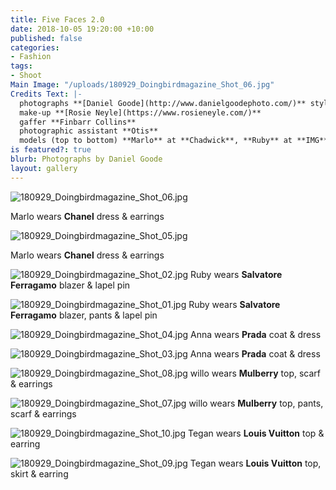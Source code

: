 ```yaml
---
title: Five Faces 2.0
date: 2018-10-05 19:20:00 +10:00
published: false
categories:
- Fashion
tags:
- Shoot
Main Image: "/uploads/180929_Doingbirdmagazine_Shot_06.jpg"
Credits Text: |-
  photographs **[Daniel Goode](http://www.danielgoodephoto.com/)** styling **[Miguel Urbina Tan](https://www.instagram.com/miguelurbinatan/)** hair **[Joel Forman](https://www.instagram.com/joelforman/)** at **[Lion Artist Management](https://www.instagram.com/lionartistmanagement/)**
  make-up **[Rosie Neyle](https://www.rosieneyle.com/)**
  gaffer **Finbarr Collins**
  photographic assistant **Otis**
  models (top to bottom) **Marlo** at **Chadwick**, **Ruby** at **IMG**, **Anna Kaljo** at **IMG**, **Awillo** at **Kult**, **Tegan** at **IMG**
is featured?: true
blurb: Photographs by Daniel Goode
layout: gallery
---
```


![180929_Doingbirdmagazine_Shot_06.jpg](/uploads/180929_Doingbirdmagazine_Shot_06.jpg)

Marlo wears **Chanel** dress & earrings

![180929_Doingbirdmagazine_Shot_05.jpg](/uploads/180929_Doingbirdmagazine_Shot_05.jpg)

Marlo wears **Chanel** dress & earrings

![180929_Doingbirdmagazine_Shot_02.jpg](/uploads/180929_Doingbirdmagazine_Shot_02.jpg)
Ruby wears **Salvatore Ferragamo** blazer & lapel pin

![180929_Doingbirdmagazine_Shot_01.jpg](/uploads/180929_Doingbirdmagazine_Shot_01.jpg)
Ruby wears **Salvatore Ferragamo** blazer, pants & lapel pin

![180929_Doingbirdmagazine_Shot_04.jpg](/uploads/180929_Doingbirdmagazine_Shot_04.jpg)
Anna wears **Prada** coat & dress

![180929_Doingbirdmagazine_Shot_03.jpg](/uploads/180929_Doingbirdmagazine_Shot_03.jpg)
Anna wears **Prada** coat & dress

![180929_Doingbirdmagazine_Shot_08.jpg](/uploads/180929_Doingbirdmagazine_Shot_08.jpg)
willo wears **Mulberry** top, scarf & earrings

![180929_Doingbirdmagazine_Shot_07.jpg](/uploads/180929_Doingbirdmagazine_Shot_07.jpg)
willo wears **Mulberry** top, pants, scarf & earrings

![180929_Doingbirdmagazine_Shot_10.jpg](/uploads/180929_Doingbirdmagazine_Shot_10.jpg)
Tegan wears **Louis Vuitton** top & earring

![180929_Doingbirdmagazine_Shot_09.jpg](/uploads/180929_Doingbirdmagazine_Shot_09.jpg)
Tegan wears **Louis Vuitton** top, skirt & earring

